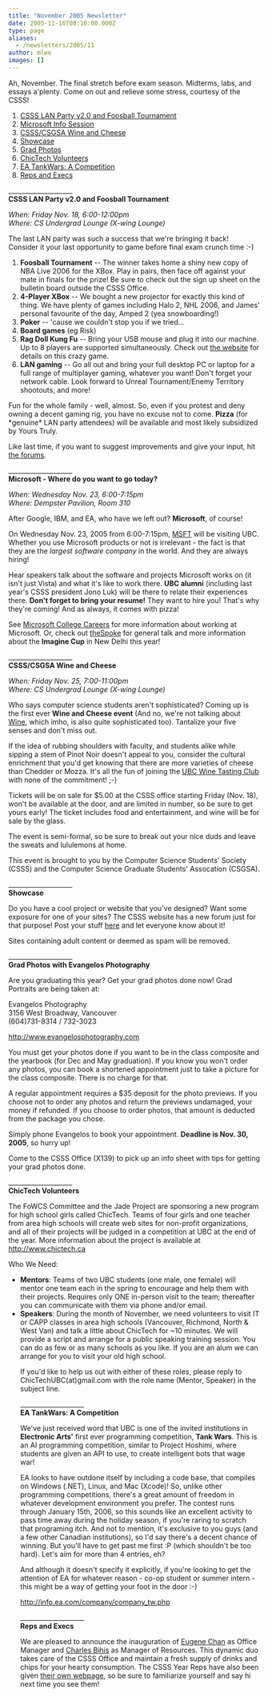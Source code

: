 ```yaml
---
title: "November 2005 Newsletter"
date: 2005-11-16T08:10:00.000Z
type: page
aliases:
  - /newsletters/2005/11
author: mlee
images: []
---
```


<div class="field field-name-body field-type-text-with-summary field-label-hidden"><div class="field-items"><div class="field-item even"><p>Ah, November.  The final stretch before exam season.  Midterms, labs, and essays a&apos;plenty.  Come on out and relieve some stress, courtesy of the CSSS!</p>
<ol>
<li><a href="/newsletters/2005/11#1">CSSS LAN Party v2.0 and Foosball Tournament</a></li>
<li><a href="/newsletters/2005/11#2">Microsoft Info Session</a></li>
<li><a href="/newsletters/2005/11#3">CSSS/CSGSA Wine and Cheese</a></li>
<li><a href="/newsletters/2005/11#4">Showcase</a></li>
<li><a href="/newsletters/2005/11#5">Grad Photos</a></li>
<li><a href="/newsletters/2005/11#6">ChicTech Volunteers</a></li>
<li><a href="/newsletters/2005/11#7">EA TankWars: A Competition</a></li>
<li><a href="/newsletters/2005/11#8">Reps and Execs</a></li>
</ol>
<p>____________________<br>
<a name="1"></a><strong>CSSS LAN Party v2.0 and Foosball Tournament</strong></p>
<p><em>When: Friday Nov. 18, 6:00-12:00pm<br>
Where: CS Undergrad Lounge (X-wing Lounge)</em></p>
<p>The last LAN party was such a success that we&apos;re bringing it back! Consider it your last opportunity to game before final exam crunch time :-)</p>
<ol>
<li><strong>Foosball Tournament</strong> -- The winner takes home a shiny new copy of NBA Live 2006 for the XBox. Play in pairs, then face off against your mate in finals for the prize!  Be sure to check out the sign up sheet on the bulletin board outside the CSSS Office.</li>
<li><strong>4-Player XBox</strong> -- We bought a new projector for exactly this kind of thing. We have plenty of games including Halo 2, NHL 2006, and James&apos; personal favourite of the day, Amped 2 (yea snowboarding!)</li>
<li><strong>Poker</strong> -- &apos;cause we couldn&apos;t stop you if we tried...</li>
<li><strong>Board games</strong> (eg Risk)</li>
<li><strong>Rag Doll Kung Fu</strong> -- Bring your USB mouse and plug it into our machine. Up to 8 players are supported simultaneously. Check out <a href="/http//ragdollkungfu.com">the website</a> for details on this crazy game.
</li><li><strong>LAN gaming</strong> -- Go all out and bring your full desktop PC or laptop for a full range of multiplayer gaming, whatever you want! Don&apos;t forget your network cable.  Look forward to Unreal Tournament/Enemy Territory shootouts, and more!</li>
</ol>
<p>Fun for the whole family - well, almost. So, even if you protest and deny owning a decent gaming rig, you have no excuse not to come. <strong>Pizza</strong> (for *genuine* LAN party attendees) will be available and most likely subsidized by Yours Truly.</p>
<p>Like last time, if you want to suggest improvements and give your input, hit <a href="http://www.csss.cs.ubc.ca/forum">the forums</a>.</p>
<p>____________________<br>
<a name="2"></a><strong>Microsoft - Where do you want to go today?</strong></p>
<p><em>When: Wednesday Nov. 23, 6:00-7:15pm<br>
Where: Dempster Pavilion, Room 310</em></p>
<p>After Google, IBM, and EA, who have we left out?  <b>Microsoft</b>, of course!</p>
<p>On Wednesday Nov. 23, 2005 from 6:00-7:15pm, <a href="http://www.investor.reuters.com/FullQuote.aspx?ticker=MSFT">MSFT</a> will be visiting UBC.  Whether you use Microsoft products or not is irrelevant - the fact is that they are the <i>largest software company</i> in the world.  And they are always hiring!</p>
<p>Hear speakers talk about the software and projects Microsoft works on (it isn&apos;t just Vista) and what it&apos;s like to work there.  <b>UBC alumni</b> (including last year&apos;s CSSS president Jono Luk) will be there to relate their experiences there. <b>Don&apos;t forget to bring your resume!</b> They want to hire you!  That&apos;s why they&apos;re coming!  And as always, it comes with pizza!</p>
<p>See <a href="https://www.microsoft.com/College/default.mspx">Microsoft College Careers</a> for more information about working at Microsoft.  Or, check out <a href="http://thespoke.net">theSpoke</a> for general talk and more information about the <b>Imagine Cup</b> in New Delhi this year!</p>
<p>____________________<br>
<a name="3"></a><strong>CSSS/CSGSA Wine and Cheese</strong></p>
<p><em>When: Friday Nov. 25, 7:00-11:00pm<br>
Where: CS Undergrad Lounge (X-wing Lounge)</em></p>
<p>Who says computer science students aren&apos;t sophisticated?  Coming up is the first ever <b>Wine and Cheese event</b>  (And no, we&apos;re not talking about <a href="http://www.winehq.com/">Wine</a>, which imho, is also quite sophisticated too). Tantalize your five senses and don&apos;t miss out.</p>
<p>If the idea of rubbing shoulders with faculty, and students alike while sipping a stem of Pinot Noir doesn&apos;t appeal to you, consider the cultural enrichment that you&apos;d get knowing that there are more varieties of cheese than Chedder or Mozza.  It&apos;s all the fun of joining the <a href="http://www.ams.ubc.ca/clubs/winetasting">UBC Wine Tasting Club</a> with none of the commitment! ;-)</p>
<p>Tickets will be on sale for $5.00 at the CSSS office starting Friday (Nov. 18), won&apos;t be available at the door, and are limited in number, so be sure to get yours early! The ticket includes food and entertainment, and wine will be for sale by the glass.</p>
<p>The event is semi-formal, so be sure to break out your nice duds and leave the sweats and lululemons at home.</p>
<p>This event is brought to you by the Computer Science Students&apos; Society (CSSS) and the Computer Science Graduate Students&apos; Assocation (CSGSA).</p>
<p>____________________<br>
<a name="4"></a><strong>Showcase</strong></p>
<p>Do you have a cool project or website that you&apos;ve designed? Want some exposure for one of your sites? The CSSS website has a new forum just for that purpose!  Post your stuff <a href="http://www.csss.cs.ubc.ca/forum/13">here</a> and let everyone know about it! </p>
<p>Sites containing adult content or deemed as spam will be removed.</p>
<p>____________________<br>
<a name="5"></a><strong>Grad Photos with Evangelos Photography</strong></p>
<p>Are you graduating this year?  Get your grad photos done now!  Grad Portraits are being taken at:</p>
<p>Evangelos Photography<br>
3156 West Broadway, Vancouver<br>
(604)731-8314 / 732-3023</p>
<p><a href="http://www.evangelosphotography.com">http://www.evangelosphotography.com</a></p>
<p>You must get your photos done if you want to be in the class composite and the yearbook (for Dec and May graduation).  If you know you won&apos;t order any photos, you can book a shortened appointment just to take a picture for the class composite.  There is no charge for that.</p>
<p>A regular appointment requires a $35 deposit for the photo previews.  If you choose not to order any photos and return the previews undamaged, your money if refunded.  If you choose to order photos, that amount is deducted from the package you chose.</p>
<p>Simply phone Evangelos to book your appointment.  <strong>Deadline is Nov. 30, 2005</strong>, so hurry up!</p>
<p>Come to the CSSS Office (X139) to pick up an info sheet with tips for getting your grad photos done.</p>
<p>____________________<br>
<a name="6"></a><strong>ChicTech Volunteers</strong></p>
<p>The FoWCS Committee and the Jade Project are sponsoring a new program for high school girls called ChicTech. Teams of four girls and one teacher from area high schools will create web sites for non-profit organizations, and all of their projects will be judged in a competition at UBC at the end of the year. More information about the project is available at <a href="http://www.chictech.ca">http://www.chictech.ca</a></p>
<p>Who We Need:</p>
<ul>
<li><strong>Mentors</strong>: Teams of two UBC students (one male, one female) will mentor one team each in the spring to encourage and help them with their projects. Requires only ONE in-person visit to the team; thereafter you can communicate with them via phone and/or email.</li>
<li><strong>Speakers</strong>: During the month of November, we need volunteers to visit IT or CAPP classes in area high schools (Vancouver, Richmond, North &amp; West Van) and talk a little about ChicTech for ~10 minutes. We will provide a script and arrange for a public speaking training session. You can do as few or as many schools as you like. If you are an alum we can arrange for you to visit your old high school.</li>

<p>If you&apos;d like to help us out with either of these roles, please reply to ChicTechUBC(at)gmail.com with the role name (Mentor, Speaker) in the subject line.</p>
<p>____________________<br>
<a name="7"></a><strong> EA TankWars: A Competition</strong></p>
<p>We&apos;ve just received word that UBC is one of the invited institutions in <strong>Electronic Arts&apos;</strong> first ever programming competition, <strong>Tank Wars</strong>. This is an AI programming competition, similar to Project Hoshimi, where students are given an API to use, to create intelligent bots that wage war!</p>
<p>EA looks to have outdone itself by including a code base, that compiles on Windows (.NET), Linux, and Mac (Xcode)! So, unlike other programming competitions, there&apos;s a great amount of freedom in whatever development environment you prefer. The contest runs through January 15th, 2006, so this sounds like an excellent activity to pass time away during the holiday season, if you&apos;re raring to scratch that programing itch. And not to mention, it&apos;s exclusive to you guys (and a few other Canadian institutions), so I&apos;d say there&apos;s a decent chance of winning. But you&apos;ll have to get past me first :P (which shouldn&apos;t be too hard). Let&apos;s aim for more than 4 entries, eh?</p>
<p>And although it doesn&apos;t specify it explicitly, if you&apos;re looking to get the attention of EA for whatever reason - co-op student or summer intern - this might be a way of getting your foot in the door :-)</p>
<p><a href="http://info.ea.com/company/company_tw.php">http://info.ea.com/company/company_tw.php</a></p>
<p>____________________<br>
<a name="8"></a><strong>Reps and Execs</strong></p>
<p>We are pleased to announce the inauguration of <a href="http://www.csss.cs.ubc.ca/execs">Eugene Chan</a> as Office Manager and <a href="http://www.csss.cs.ubc.ca/execs">Charles Bihis</a> as Manager of Resources.  This dynamic duo takes care of the CSSS Office and maintain a fresh supply of drinks and chips for your hearty consumption.  The CSSS Year Reps have also been given <a href="http://www.csss.cs.ubc.ca/reps">their own webpage</a>, so be sure to familiarize yourself and say hi next time you see them!</p>
</ul></div></div></div>    <footer>
          </footer>

